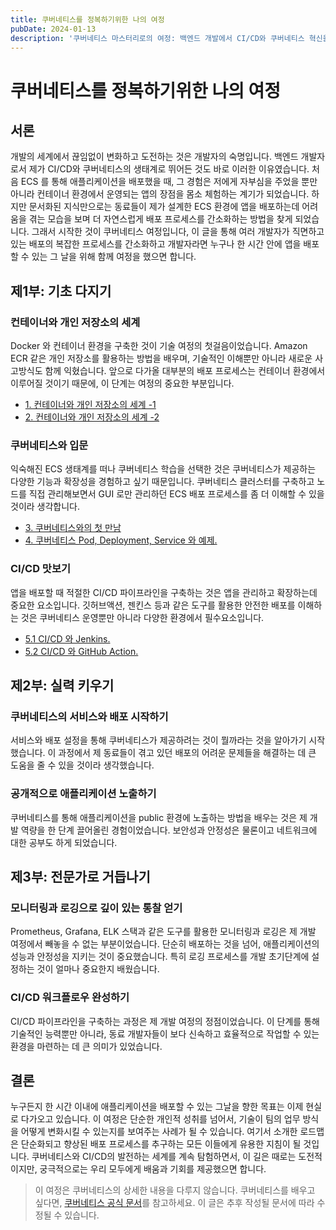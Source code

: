 ```yaml
---
title: 쿠버네티스를 정복하기위한 나의 여정
pubDate: 2024-01-13
description: '쿠버네티스 마스터리로의 여정: 백엔드 개발에서 CI/CD와 쿠버네티스 혁신을 통해 동료들의 배포 과정을 간소화하는 방법을 공유합니다.'
---
```


# 쿠버네티스를 정복하기위한 나의 여정

## 서론

개발의 세계에서 끊임없이 변화하고 도전하는 것은 개발자의 숙명입니다. 백엔드 개발자로서 제가 CI/CD와 쿠버네티스의 생태계로 뛰어든 것도 바로 이러한 이유였습니다.
처음 ECS 를 통해 애플리케이션을 배포했을 때, 그 경험은 저에게 자부심을 주었을 뿐만 아니라 컨테이너 환경에서 운영되는 앱의 장점을 몸소 체험하는 계기가 되었습니다.
하지만 문서화된 지식만으로는 동료들이 제가 설계한 ECS 환경에 앱을 배포하는데 어려움을 겪는 모습을 보며 더 자연스럽게 배포 프로세스를 간소화하는 방법을 찾게 되었습니다.
그래서 시작한 것이 쿠버네티스 여정입니다, 이 글을 통해 여러 개발자가 직면하고 있는 배포의 복잡한 프로세스를 간소화하고 개발자라면 누구나 한 시간 안에 앱을 배포할 수 있는 그 날을 위해 함께 여정을 했으면 합니다.

## 제1부: 기초 다지기

### 컨테이너와 개인 저장소의 세계

Docker 와 컨테이너 환경을 구축한 것이 기술 여정의 첫걸음이었습니다. Amazon ECR 같은 개인 저장소를 활용하는 방법을 배우며, 기술적인 이해뿐만 아니라 새로운 사고방식도 함께 익혔습니다.
앞으로 다가올 대부분의 배포 프로세스는 컨테이너 환경에서 이루어질 것이기 때문에, 이 단계는 여정의 중요한 부분입니다.

- [1. 컨테이너와 개인 저장소의 세계 -1](/blog/kubernetes/1_container_and_private_repository)
- [2. 컨테이너와 개인 저장소의 세계 -2](/blog/kubernetes/2_container_and_private_repository_practices)

### 쿠버네티스와 입문

익숙해진 ECS 생태계를 떠나 쿠버네티스 학습을 선택한 것은 쿠버네티스가 제공하는 다양한 기능과 확장성을 경험하고 싶기 때문입니다.
쿠버네티스 클러스터를 구축하고 노드를 직접 관리해보면서 GUI 로만 관리하던 ECS 배포 프로세스를 좀 더 이해할 수 있을 것이라 생각합니다.

- [3. 쿠버네티스와의 첫 만남](/blog/kubernetes/3_first_encounter_with_kubernetes)
- [4. 쿠버네티스 Pod, Deployment, Service 와 예제.](/blog/kubernetes/4kubernetes_pod_deployment_service)

### CI/CD 맛보기

앱을 배포할 때 적절한 CI/CD 파이프라인을 구축하는 것은 앱을 관리하고 확장하는데 중요한 요소입니다.
깃허브액션, 젠킨스 등과 같은 도구를 활용한 안전한 배포를 이해하는 것은 쿠버네티스 운영뿐만 아니라 다양한 환경에서 필수요소입니다.

- [5.1 CI/CD 와 Jenkins.](/blog/kubernetes/5basic_for_ci_cd)
- [5.2 CI/CD 와 GitHub Action.](/blog/kubernetes/5-2cicd_and_githubaction)

## 제2부: 실력 키우기

### 쿠버네티스의 서비스와 배포 시작하기

서비스와 배포 설정을 통해 쿠버네티스가 제공하려는 것이 뭘까라는 것을 알아가기 시작했습니다.
이 과정에서 제 동료들이 겪고 있던 배포의 어려운 문제들을 해결하는 데 큰 도움을 줄 수 있을 것이라 생각했습니다.

### 공개적으로 애플리케이션 노출하기

쿠버네티스를 통해 애플리케이션을 public 환경에 노출하는 방법을 배우는 것은 제 개발 역량을 한 단계 끌어올린 경험이었습니다.
보안성과 안정성은 물론이고 네트워크에 대한 공부도 하게 되었습니다.

## 제3부: 전문가로 거듭나기

### 모니터링과 로깅으로 깊이 있는 통찰 얻기

Prometheus, Grafana, ELK 스택과 같은 도구를 활용한 모니터링과 로깅은 제 개발 여정에서 빼놓을 수 없는 부분이었습니다.
단순히 배포하는 것을 넘어, 애플리케이션의 성능과 안정성을 지키는 것이 중요했습니다.
특히 로깅 프로세스를 개발 초기단계에 설정하는 것이 얼마나 중요한지 배웠습니다.

### CI/CD 워크플로우 완성하기

CI/CD 파이프라인을 구축하는 과정은 제 개발 여정의 정점이었습니다. 이 단계를 통해 기술적인 능력뿐만 아니라, 동료 개발자들이 보다 신속하고 효율적으로 작업할 수 있는 환경을 마련하는 데 큰 의미가 있었습니다.

## 결론

누구든지 한 시간 이내에 애플리케이션을 배포할 수 있는 그날을 향한 목표는 이제 현실로 다가오고 있습니다.
이 여정은 단순한 개인적 성취를 넘어서, 기술이 팀의 업무 방식을 어떻게 변화시킬 수 있는지를 보여주는 사례가 될 수 있습니다. 여기서 소개한 로드맵은 단순화되고 향상된 배포 프로세스를 추구하는 모든 이들에게 유용한 지침이 될 것입니다.
쿠버네티스와 CI/CD의 발전하는 세계를 계속 탐험하면서, 이 길은 때로는 도전적이지만, 궁극적으로는 우리 모두에게 배움과 기회를 제공했으면 합니다.


> 이 여정은 쿠버네티스의 상세한 내용을 다루지 않습니다. 쿠버네티스를 배우고 싶다면, [쿠버네티스 공식 문서](https://kubernetes.io/ko/docs/home/)를 참고하세요.
> 이 글은 추후 작성될 문서에 따라 수정될 수 있습니다.
